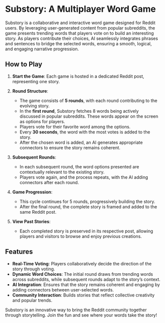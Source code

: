 
# Substory: A Multiplayer Word Game

Substory is a collaborative and interactive word game designed for Reddit users. By leveraging user-generated content from popular subreddits, the game presents trending words that players vote on to build an interesting story. As players contribute their choices, AI seamlessly integrates phrases and sentences to bridge the selected words, ensuring a smooth, logical, and engaging narrative progression.

## How to Play

1. **Start the Game**: Each game is hosted in a dedicated Reddit post, representing one story.

2. **Round Structure**:
   - The game consists of **5 rounds**, with each round contributing to the evolving story.
   - In the **first round**, Substory fetches 8 words being actively discussed in popular subreddits. These words appear on the screen as options for players.
   - Players vote for their favorite word among the options.
   - Every **30 seconds**, the word with the most votes is added to the story.
   - After the chosen word is added, an AI generates appropriate connectors to ensure the story remains coherent.

3. **Subsequent Rounds**:
   - In each subsequent round, the word options presented are contextually relevant to the existing story.
   - Players vote again, and the process repeats, with the AI adding connectors after each round.

4. **Game Progression**:
   - This cycle continues for 5 rounds, progressively building the story.
   - After the final round, the complete story is framed and added to the same Reddit post.

5. **View Past Stories**:
   - Each completed story is preserved in its respective post, allowing players and visitors to browse and enjoy previous creations.

## Features
- **Real-Time Voting**: Players collaboratively decide the direction of the story through voting.
- **Dynamic Word Choices**: The initial round draws from trending words across subreddits, while subsequent rounds adapt to the story’s context.
- **AI Integration**: Ensures that the story remains coherent and engaging by adding connectors between user-selected words.
- **Community Interaction**: Builds stories that reflect collective creativity and popular trends.

Substory is an innovative way to bring the Reddit community together through storytelling. Join the fun and see where your words take the story!
